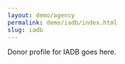 ```yaml
---
layout: demo/agency
permalink: demo/iadb/index.html
slug: iadb
---
```


Donor profile for IADB goes here.
